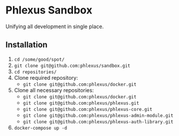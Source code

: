 # Phlexus Sandbox

Unifying all development in single place.

## Installation

1. `cd /some/good/spot/`
2. `git clone git@github.com:phlexus/sandbox.git`
3. `cd repositories/`
4. Clone required repository:
    * `git clone git@github.com:phlexus/docker.git`
4. Clone all necessary repositories:
    * `git clone git@github.com:phlexus/docker.git`
    * `git clone git@github.com:phlexus/phlexus.git`
    * `git clone git@github.com:phlexus/phlexus-core.git`
    * `git clone git@github.com:phlexus/phlexus-admin-module.git`
    * `git clone git@github.com:phlexus/phlexus-auth-library.git`
5. `docker-compose up -d`
